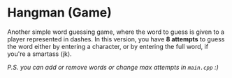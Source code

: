 # Hangman (Game)
Another simple word guessing game, where the word to guess is given to a player represented
in dashes. In this version, you have **8 attempts** to guess the word either by entering
a character, or by entering the full word, if you're a smartass (jk).

*P.S. you can add or remove words or change max attempts in `main.cpp` :)*
